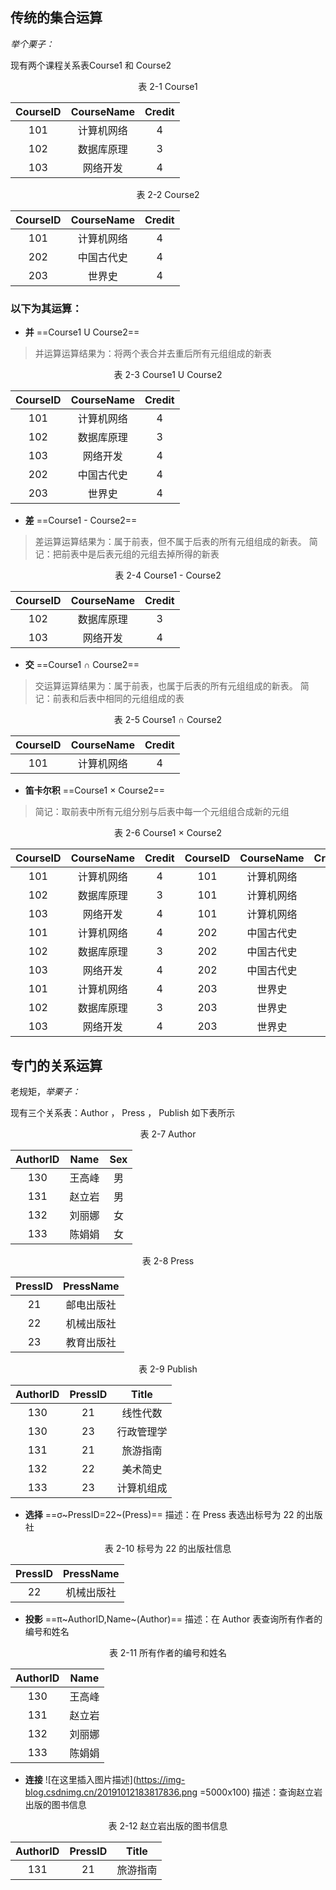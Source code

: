## 传统的集合运算
*举个栗子：*

现有两个课程关系表Course1 和 Course2

<center>表 2-1 Course1</center>

CourseID | CourseName | Credit
:--:|:--:|:--:
101|计算机网络|4
102|数据库原理|3
103|网络开发|4

<center>表 2-2 Course2</center>

CourseID | CourseName | Credit
:--:|:--:|:--:
101|计算机网络|4
202|中国古代史|4
203|世界史|4
### 以下为其运算：
- **并** ==Course1 U Course2==
>并运算运算结果为：将两个表合并去重后所有元组组成的新表
<center>表 2-3 Course1 U Course2</center>

CourseID | CourseName | Credit
:--:|:--:|:--:
101|计算机网络|4
102|数据库原理|3
103|网络开发|4
202|中国古代史|4
203|世界史|4
- **差** ==Course1 - Course2==
>差运算运算结果为：属于前表，但不属于后表的所有元组组成的新表。
>简记：把前表中是后表元组的元组去掉所得的新表
<center>表 2-4 Course1 - Course2</center>

CourseID | CourseName | Credit
:--:|:--:|:--:
102|数据库原理|3
103|网络开发|4
- **交** ==Course1 ∩ Course2==
>交运算运算结果为：属于前表，也属于后表的所有元组组成的新表。
>简记：前表和后表中相同的元组组成的表
<center>表 2-5 Course1 ∩ Course2</center>

CourseID | CourseName | Credit
:--:|:--:|:--:
101|计算机网络|4
- **笛卡尔积** ==Course1 × Course2==
>简记：取前表中所有元组分别与后表中每一个元组组合成新的元组
<center>表 2-6 Course1 × Course2</center>

CourseID | CourseName | Credit | CourseID | CourseName | Credit
:--:|:--:|:--:|:--:|:--:|:--:
101|计算机网络|4|101|计算机网络|4
102|数据库原理|3|101|计算机网络|4
103|网络开发|4|101|计算机网络|4
101|计算机网络|4|202|中国古代史|4
102|数据库原理|3|202|中国古代史|4
103|网络开发|4|202|中国古代史|4
101|计算机网络|4|203|世界史|4
102|数据库原理|3|203|世界史|4
103|网络开发|4|203|世界史|4

## 专门的关系运算
老规矩，*举栗子：*

现有三个关系表：Author ， Press ， Publish 如下表所示
<center>表 2-7 Author</center>

AuthorID | Name | Sex
:--:|:--:|:--:
130|王高峰|男
131|赵立岩|男
132|刘丽娜|女
133|陈娟娟|女

<center>表 2-8 Press</center>

PressID | PressName
:--:|:--:
21|邮电出版社
22|机械出版社
23|教育出版社

<center>表 2-9 Publish</center>

AuthorID | PressID | Title
:--:|:--:|:--:
130|21|线性代数
130|23|行政管理学
131|21|旅游指南
132|22|美术简史
133|23|计算机组成

- **选择** ==σ~PressID=22~(Press)==
描述：在 Press 表选出标号为 22 的出版社
<center>表 2-10 标号为 22 的出版社信息</center>

PressID | PressName
:--:|:--:
22|机械出版社

- **投影** ==π~AuthorID,Name~(Author)==
描述：在 Author 表查询所有作者的编号和姓名
<center>表 2-11 所有作者的编号和姓名</center>

AuthorID | Name
:--:|:--:
130|王高峰
131|赵立岩
132|刘丽娜
133|陈娟娟
- **连接** ![在这里插入图片描述](https://img-blog.csdnimg.cn/20191012183817836.png =5000x100)
描述：查询赵立岩出版的图书信息
<center>表 2-12 赵立岩出版的图书信息</center>

AuthorID | PressID | Title
:--:|:--:|:--:
131|21|旅游指南